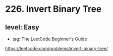 # 226. Invert Binary Tree
## level: Easy

- tag: The LeetCode Beginner's Guide

https://leetcode.com/problems/invert-binary-tree/
